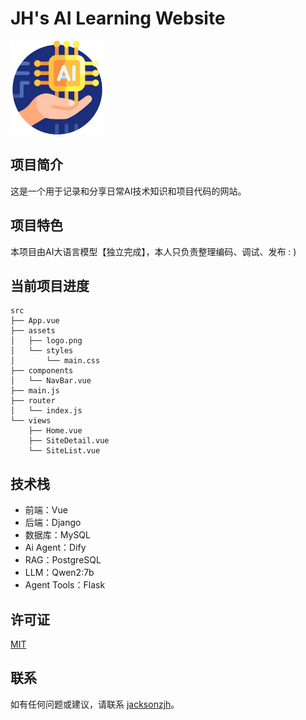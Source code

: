 # JH's AI Learning Website

<img src="src/assets/ai-tech.png" alt="Logo" width="150"/>

## 项目简介

这是一个用于记录和分享日常AI技术知识和项目代码的网站。

## 项目特色

本项目由AI大语言模型【独立完成】，本人只负责整理编码、调试、发布 : )

## 当前项目进度

```plaintext
src
├── App.vue
├── assets
│   ├── logo.png
│   └── styles
│       └── main.css
├── components
│   └── NavBar.vue
├── main.js
├── router
│   └── index.js
└── views
    ├── Home.vue
    ├── SiteDetail.vue
    └── SiteList.vue
```

## 技术栈

* 前端：Vue
* 后端：Django
* 数据库：MySQL
* Ai Agent：Dify
* RAG：PostgreSQL
* LLM：Qwen2:7b
* Agent Tools：Flask

## 许可证

[MIT](LICENSE)

## 联系

如有任何问题或建议，请联系 [jacksonzjh](https://github.com/jacksonzjh)。